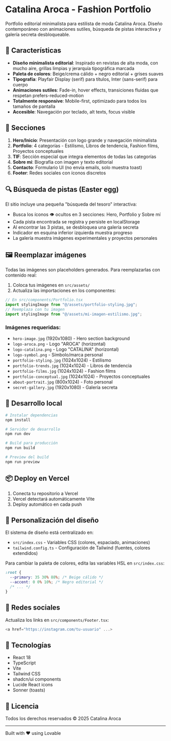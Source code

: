 # Catalina Aroca - Fashion Portfolio

Portfolio editorial minimalista para estilista de moda Catalina Aroca. Diseño contemporáneo con animaciones sutiles, búsqueda de pistas interactiva y galería secreta desbloqueable.

## 🎨 Características

- **Diseño minimalista editorial**: Inspirado en revistas de alta moda, con mucho aire, grillas limpias y jerarquía tipográfica marcada
- **Paleta de colores**: Beige/crema cálido + negro editorial + grises suaves
- **Tipografía**: Playfair Display (serif) para títulos, Inter (sans-serif) para cuerpo
- **Animaciones sutiles**: Fade-in, hover effects, transiciones fluidas que respetan prefers-reduced-motion
- **Totalmente responsive**: Mobile-first, optimizado para todos los tamaños de pantalla
- **Accesible**: Navegación por teclado, alt texts, focus visible

## 📂 Secciones

1. **Hero/Inicio**: Presentación con logo grande y navegación minimalista
2. **Portfolio**: 4 categorías - Estilismo, Libros de tendencia, Fashion films, Proyectos conceptuales
3. **TIF**: Sección especial que integra elementos de todas las categorías
4. **Sobre mí**: Biografía con imagen y texto editorial
5. **Contacto**: Formulario UI (no envía emails, solo muestra toast)
6. **Footer**: Redes sociales con íconos discretos

## 🔍 Búsqueda de pistas (Easter egg)

El sitio incluye una pequeña "búsqueda del tesoro" interactiva:

- Busca los íconos 👁 ocultos en 3 secciones: Hero, Portfolio y Sobre mí
- Cada pista encontrada se registra y persiste en localStorage
- Al encontrar las 3 pistas, se desbloquea una galería secreta
- Indicador en esquina inferior izquierda muestra progreso
- La galería muestra imágenes experimentales y proyectos personales

## 🖼️ Reemplazar imágenes

Todas las imágenes son placeholders generados. Para reemplazarlas con contenido real:

1. Coloca tus imágenes en `src/assets/`
2. Actualiza las importaciones en los componentes:

```typescript
// En src/components/Portfolio.tsx
import stylingImage from "@/assets/portfolio-styling.jpg";
// Reemplaza con tu imagen
import stylingImage from "@/assets/mi-imagen-estilismo.jpg";
```

### Imágenes requeridas:

- `hero-image.jpg` (1920x1080) - Hero section background
- `logo-aroca.png` - Logo "AROCA" (horizontal)
- `logo-catalina.png` - Logo "CATALINA" (horizontal)
- `logo-symbol.png` - Símbolo/marca personal
- `portfolio-styling.jpg` (1024x1024) - Estilismo
- `portfolio-trends.jpg` (1024x1024) - Libros de tendencia
- `portfolio-films.jpg` (1024x1024) - Fashion films
- `portfolio-conceptual.jpg` (1024x1024) - Proyectos conceptuales
- `about-portrait.jpg` (800x1024) - Foto personal
- `secret-gallery.jpg` (1920x1080) - Galería secreta

## 🚀 Desarrollo local

```bash
# Instalar dependencias
npm install

# Servidor de desarrollo
npm run dev

# Build para producción
npm run build

# Preview del build
npm run preview
```

## 📦 Deploy en Vercel

1. Conecta tu repositorio a Vercel
2. Vercel detectará automáticamente Vite
3. Deploy automático en cada push

## 🎨 Personalización del diseño

El sistema de diseño está centralizado en:

- `src/index.css` - Variables CSS (colores, espaciado, animaciones)
- `tailwind.config.ts` - Configuración de Tailwind (fuentes, colores extendidos)

Para cambiar la paleta de colores, edita las variables HSL en `src/index.css`:

```css
:root {
  --primary: 35 30% 88%; /* Beige cálido */
  --accent: 0 0% 10%; /* Negro editorial */
  /* ... */
}
```

## 📱 Redes sociales

Actualiza los links en `src/components/Footer.tsx`:

```typescript
<a href="https://instagram.com/tu-usuario" ...>
```

## 🔧 Tecnologías

- React 18
- TypeScript
- Vite
- Tailwind CSS
- shadcn/ui components
- Lucide React icons
- Sonner (toasts)

## 📄 Licencia

Todos los derechos reservados © 2025 Catalina Aroca

---

Built with ❤️ using Lovable
